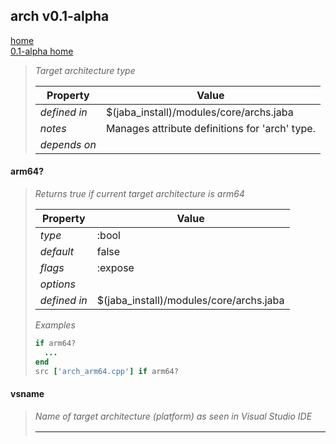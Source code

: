 ## arch v0.1-alpha
[home](../index.html)  
[0.1-alpha home](index.html)
> 
> _Target architecture type_
> 
> | Property | Value  |
> |-|-|
> | _defined in_ | $(jaba_install)/modules/core/archs.jaba |
> | _notes_ | Manages attribute definitions for 'arch' type.  |
> | _depends on_ |  |
> 

<a id="arm64?"></a>
#### arm64?
> _Returns true if current target architecture is arm64_
> 
> | Property | Value  |
> |-|-|
> | _type_ | :bool |
> | _default_ | false |
> | _flags_ | :expose |
> | _options_ |  |
> | _defined in_ | $(jaba_install)/modules/core/archs.jaba |
>
> *Examples*
>```ruby
> if arm64?
>   ...
> end
> src ['arch_arm64.cpp'] if arm64?
>```

<a id="vsname"></a>
#### vsname
> _Name of target architecture (platform) as seen in Visual Studio IDE_
> 
> | Property | Value  |
> |-|-|
> | _type_ | :string |
> | _default_ | "" |
> | _flags_ | :expose |
> | _options_ |  |
> | _defined in_ | $(jaba_install)/modules/cpp/VisualStudio/cpp_vs.jaba |
>
<a id="x86?"></a>
#### x86?
> _Returns true if current target architecture is x86_
> 
> | Property | Value  |
> |-|-|
> | _type_ | :bool |
> | _default_ | false |
> | _flags_ | :expose |
> | _options_ |  |
> | _defined in_ | $(jaba_install)/modules/core/archs.jaba |
>
> *Examples*
>```ruby
> if x86?
>   ...
> end
> src ['arch_x86.cpp'] if x86?
>```

<a id="x86_64?"></a>
#### x86_64?
> _Returns true if current target architecture is x86_64_
> 
> | Property | Value  |
> |-|-|
> | _type_ | :bool |
> | _default_ | false |
> | _flags_ | :expose |
> | _options_ |  |
> | _defined in_ | $(jaba_install)/modules/core/archs.jaba |
>
> *Examples*
>```ruby
> if x86_64?
>   ...
> end
> src ['arch_x86_64.cpp'] if x86_64?
>```

<sub><sup>Generated by <a href="https://github.com/ishani/MaMD">MaMD</a> which uses <a href="https://github.com/yuin/goldmark">Goldmark</a>, <a href="https://github.com/alecthomas/chroma">Chroma</a>, <a href="https://rsms.me/inter">Inter</a> and <a href="https://github.com/tonsky/FiraCode">FiraCode</a></sup></sub>
